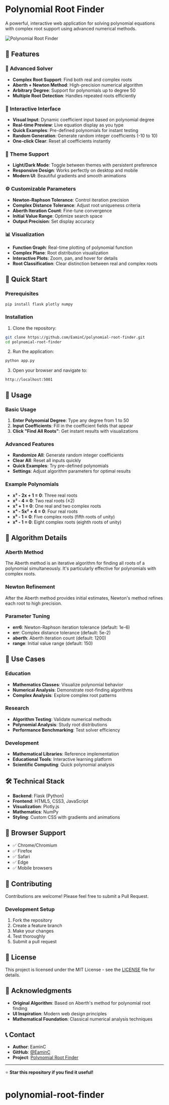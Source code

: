 # Polynomial Root Finder

A powerful, interactive web application for solving polynomial equations with complex root support using advanced numerical methods.

![Polynomial Root Finder](https://github.com/EaminC/polynomial-root-finder/raw/main/screenshot.png)

## 🌟 Features

### 🧮 **Advanced Solver**

- **Complex Root Support**: Find both real and complex roots
- **Aberth + Newton Method**: High-precision numerical algorithm
- **Arbitrary Degree**: Support for polynomials up to degree 50
- **Multiple Root Detection**: Handles repeated roots efficiently

### 🎨 **Interactive Interface**

- **Visual Input**: Dynamic coefficient input based on polynomial degree
- **Real-time Preview**: Live equation display as you type
- **Quick Examples**: Pre-defined polynomials for instant testing
- **Random Generation**: Generate random integer coefficients (-10 to 10)
- **One-click Clear**: Reset all coefficients instantly

### 🌙 **Theme Support**

- **Light/Dark Mode**: Toggle between themes with persistent preference
- **Responsive Design**: Works perfectly on desktop and mobile
- **Modern UI**: Beautiful gradients and smooth animations

### ⚙️ **Customizable Parameters**

- **Newton-Raphson Tolerance**: Control iteration precision
- **Complex Distance Tolerance**: Adjust root uniqueness criteria
- **Aberth Iteration Count**: Fine-tune convergence
- **Initial Value Range**: Optimize search space
- **Output Precision**: Set display accuracy

### 📊 **Visualization**

- **Function Graph**: Real-time plotting of polynomial function
- **Complex Plane**: Root distribution visualization
- **Interactive Plots**: Zoom, pan, and hover for details
- **Root Classification**: Clear distinction between real and complex roots

## 🚀 Quick Start

### Prerequisites

```bash
pip install flask plotly numpy
```

### Installation

1. Clone the repository:

```bash
git clone https://github.com/EaminC/polynomial-root-finder.git
cd polynomial-root-finder
```

2. Run the application:

```bash
python app.py
```

3. Open your browser and navigate to:

```
http://localhost:5001
```

## 📖 Usage

### Basic Usage

1. **Enter Polynomial Degree**: Type any degree from 1 to 50
2. **Input Coefficients**: Fill in the coefficient fields that appear
3. **Click "Find All Roots"**: Get instant results with visualizations

### Advanced Features

- **Randomize All**: Generate random integer coefficients
- **Clear All**: Reset all inputs quickly
- **Quick Examples**: Try pre-defined polynomials
- **Settings**: Adjust algorithm parameters for optimal results

### Example Polynomials

- **x³ - 2x + 1 = 0**: Three real roots
- **x² - 4 = 0**: Two real roots (±2)
- **x³ + 1 = 0**: One real and two complex roots
- **x⁴ - 5x² + 4 = 0**: Four real roots
- **x⁵ - 1 = 0**: Five complex roots (fifth roots of unity)
- **x⁸ - 1 = 0**: Eight complex roots (eighth roots of unity)

## 🔧 Algorithm Details

### Aberth Method

The Aberth method is an iterative algorithm for finding all roots of a polynomial simultaneously. It's particularly effective for polynomials with complex roots.

### Newton Refinement

After the Aberth method provides initial estimates, Newton's method refines each root to high precision.

### Parameter Tuning

- **err6**: Newton-Raphson iteration tolerance (default: 1e-6)
- **err**: Complex distance tolerance (default: 5e-2)
- **aberth**: Aberth iteration count (default: 1200)
- **range**: Initial value range (default: 150)

## 🎯 Use Cases

### Education

- **Mathematics Classes**: Visualize polynomial behavior
- **Numerical Analysis**: Demonstrate root-finding algorithms
- **Complex Analysis**: Explore complex root patterns

### Research

- **Algorithm Testing**: Validate numerical methods
- **Polynomial Analysis**: Study root distributions
- **Performance Benchmarking**: Test solver efficiency

### Development

- **Mathematical Libraries**: Reference implementation
- **Educational Tools**: Interactive learning platform
- **Scientific Computing**: Quick polynomial analysis

## 🛠️ Technical Stack

- **Backend**: Flask (Python)
- **Frontend**: HTML5, CSS3, JavaScript
- **Visualization**: Plotly.js
- **Mathematics**: NumPy
- **Styling**: Custom CSS with gradients and animations

## 📱 Browser Support

- ✅ Chrome/Chromium
- ✅ Firefox
- ✅ Safari
- ✅ Edge
- ✅ Mobile browsers

## 🤝 Contributing

Contributions are welcome! Please feel free to submit a Pull Request.

### Development Setup

1. Fork the repository
2. Create a feature branch
3. Make your changes
4. Test thoroughly
5. Submit a pull request

## 📄 License

This project is licensed under the MIT License - see the [LICENSE](LICENSE) file for details.

## 🙏 Acknowledgments

- **Original Algorithm**: Based on Aberth's method for polynomial root finding
- **UI Inspiration**: Modern web design principles
- **Mathematical Foundation**: Classical numerical analysis techniques

## 📞 Contact

- **Author**: EaminC
- **GitHub**: [@EaminC](https://github.com/EaminC)
- **Project**: [Polynomial Root Finder](https://github.com/EaminC/polynomial-root-finder)

---

⭐ **Star this repository if you find it useful!**
# polynomial-root-finder
